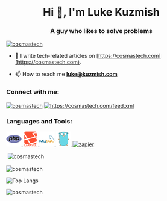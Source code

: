 <h1 align="center">Hi 👋, I'm Luke Kuzmish</h1>
<h3 align="center">A guy who likes to solve problems</h3>

<p align="left"> <a href="https://twitter.com/cosmastech" target="blank"><img src="https://img.shields.io/twitter/follow/cosmastech?logo=twitter&style=for-the-badge" alt="cosmastech" /></a> </p>

- 📝 I write tech-related articles on [https://cosmastech.com](https://cosmastech.com).

- 📫 How to reach me **luke@kuzmish.com**

<h3 align="left">Connect with me:</h3>
<p align="left">
<a href="https://twitter.com/cosmastech" target="blank"><img align="center" src="https://raw.githubusercontent.com/rahuldkjain/github-profile-readme-generator/master/src/images/icons/Social/twitter.svg" alt="cosmastech" height="30" width="40" /></a>
<a href="https://cosmastech.com/feed.xml" target="blank"><img align="center" src="https://raw.githubusercontent.com/rahuldkjain/github-profile-readme-generator/master/src/images/icons/Social/rss.svg" alt="https://cosmastech.com/feed.xml" height="30" width="40" /></a>
</p>

<h3 align="left">Languages and Tools:</h3>
<p align="left"><a href="https://www.php.net" target="_blank" rel="noreferrer"> <img src="https://raw.githubusercontent.com/devicons/devicon/master/icons/php/php-original.svg" alt="php" width="40" height="40"/> </a> <a href="https://laravel.com/" target="_blank" rel="noreferrer"> <img src="https://raw.githubusercontent.com/devicons/devicon/master/icons/laravel/laravel-plain-wordmark.svg" alt="laravel" width="40" height="40"/> </a> <a href="https://www.mysql.com/" target="_blank" rel="noreferrer"> <img src="https://raw.githubusercontent.com/devicons/devicon/master/icons/mysql/mysql-original-wordmark.svg" alt="mysql" width="40" height="40"/> </a> <a href="https://golang.org" target="_blank" rel="noreferrer"> <img src="https://raw.githubusercontent.com/devicons/devicon/master/icons/go/go-original.svg" alt="go" width="40" height="40"/> </a><a href="https://zapier.com" target="_blank" rel="noreferrer"> <img src="https://www.vectorlogo.zone/logos/zapier/zapier-icon.svg" alt="zapier" width="40" height="40"/> </a> </p>

<p>&nbsp;<img align="center" src="https://github-readme-stats.vercel.app/api?username=cosmastech&show_icons=true&locale=en" alt="cosmastech" /></p>

<p><img align="center" src="https://github-readme-streak-stats.herokuapp.com/?user=cosmastech&" alt="cosmastech" /></p>

![Top Langs](https://github-readme-stats.vercel.app/api/top-langs/?username=cosmastech&layout=compact)

<p align="left"> <img src="https://komarev.com/ghpvc/?username=cosmastech&label=Profile%20views&color=0e75b6&style=flat" alt="cosmastech" /> </p>
